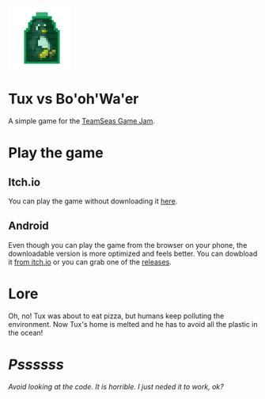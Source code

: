 [<img width="128" height="128" alt="Game icon" src="icon.png">](https://itch.io/jam/seajam/rate/1286982)

# Tux vs Bo'oh'Wa'er
A simple game for the [TeamSeas Game Jam](https://itch.io/jam/seajam).

# Play the game

## Itch.io
You can play the game without downloading it [here](https://itch.io/jam/seajam/rate/1286982).

## Android
Even though you can play the game from the browser on your phone, the downloadable version is more optimized and feels better. You can dowbload it [from itch.io](https://ilmastrostefanuzzoyt.itch.io/tux-vs-boohwaer#download) or you can grab one of the [releases](https://github.com/IlmastroStefanuzzo/tux-vs-boohwaer/releases/).

# Lore
Oh, no! Tux was about to eat pizza, but humans keep polluting the environment. Now Tux's home is melted and he has to avoid all the plastic in the ocean!

# _Pssssss_
_Avoid looking at the code. It is horrible. I just neded it to work, ok?_
